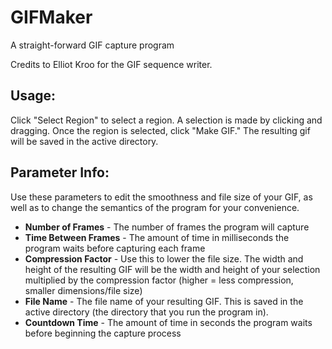 # GIFMaker
A straight-forward GIF capture program

Credits to Elliot Kroo for the GIF sequence writer.

## Usage:

Click "Select Region" to select a region. A selection is made by clicking and dragging.
Once the region is selected, click "Make GIF." The resulting gif will be saved in the active directory.

## Parameter Info:
Use these parameters to edit the smoothness and file size of your GIF, as well as to change the semantics of the program for your  convenience.
  - **Number of Frames** - The number of frames the program will capture
  - **Time Between Frames** - The amount of time in milliseconds the program waits before capturing each frame
  - **Compression Factor** - Use this to lower the file size. The width and height of the resulting GIF will be the width and height of your selection multiplied by the compression factor (higher = less compression, smaller dimensions/file size)
  - **File Name** - The file name of your resulting GIF. This is saved in the active directory (the directory that you run the program in).
  - **Countdown Time** - The amount of time in seconds the program waits before beginning the capture process
